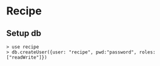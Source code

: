 # Recipe

## Setup db

```
> use recipe
> db.createUser({user: "recipe", pwd:"password", roles: ["readWrite"]})
```
